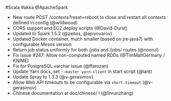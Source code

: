 #Scala #akka @ApacheSpark

* New route POST /contexts?reset=reboot to close and restart all contexts defined in config (@wildwood)
* CORS support and EC2 deploy scripts (@David-Durst)
* Updated to Spark 1.5.2 (@zeitos, @apivovarov)
* Updated Docker container, much smaller (based on jre-java7) with configurable Mesos version
* Return job status uniformly for both /jobs and /jobs/<jobId> routes (@noorul)
* Fix issue #247: Allow non-computed named RDDs (@TimMaltGermany / KNIME)
* Fix for PostgreSQL varchar issue (@ffarozan)
* Update Yarn docs, set `--master yarn-client` in start script (@lant)
* Update Spray to 1.3.3 (@v-gerasimov)
* Allow Web API timeouts to be configurable via `short-timeout` (@v-gerasimov)
* Chinese documentation at doc/chinese/ !  (@linrunzhang)
